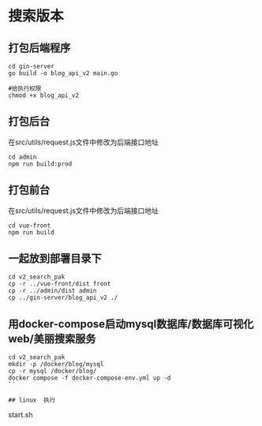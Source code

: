 
# 搜索版本

## 打包后端程序

```shell
cd gin-server
go build -o blog_api_v2 main.go

#给执行权限
chmod +x blog_api_v2
```

## 打包后台
在src/utils/request.js文件中修改为后端接口地址
```shell
cd admin
npm run build:prod
```

## 打包前台
在src/utils/request.js文件中修改为后端接口地址
```shell
cd vue-front
npm run build
```

## 一起放到部署目录下
```shell
cd v2_search_pak
cp -r ../vue-front/dist front
cp -r ../admin/dist admin
cp ../gin-server/blog_api_v2 ./
```

## 用docker-compose启动mysql数据库/数据库可视化web/美丽搜索服务

```shell
cd v2_search_pak
mkdir -p /docker/blog/mysql
cp -r mysql /docker/blog/
docker compose -f docker-compose-env.yml up -d
``

## linux  执行
```
start.sh
```
